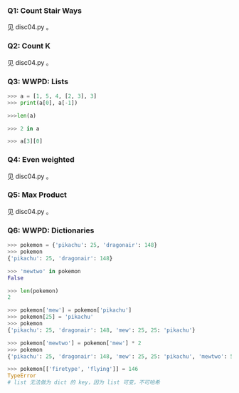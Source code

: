 ### Q1: Count Stair Ways
见 disc04.py 。

### Q2: Count K
见 disc04.py 。

### Q3: WWPD: Lists

```python
>>> a = [1, 5, 4, [2, 3], 3]
>>> print(a[0], a[-1])

>>>len(a)

>>> 2 in a

>>> a[3][0]
```

### Q4: Even weighted
见 disc04.py 。

### Q5: Max Product
见 disc04.py 。

### Q6: WWPD: Dictionaries

```python
>>> pokemon = {'pikachu': 25, 'dragonair': 148}
>>> pokemon
{'pikachu': 25, 'dragonair': 148}

>>> 'mewtwo' in pokemon
False

>>> len(pokemon)
2

>>> pokemon['mew'] = pokemon['pikachu']
>>> pokemon[25] = 'pikachu'
>>> pokemon
{'pikachu': 25, 'dragonair': 148, 'mew': 25, 25: 'pikachu'}

>>> pokemon['mewtwo'] = pokemon['mew'] * 2
>>> pokemon
{'pikachu': 25, 'dragonair': 148, 'mew': 25, 25: 'pikachu', 'mewtwo': 50}

>>> pokemon[['firetype', 'flying']] = 146
TypeError
# list 无法做为 dict 的 key，因为 list 可变，不可哈希
```